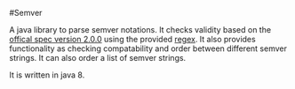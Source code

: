 #Semver

A java library to parse semver notations. It checks validity based on the [offical spec version 2.0.0](http://semver.org/) using the provided [regex](https://github.com/mojombo/semver/issues/266#issuecomment-135765386). 
It also provides functionality as checking compatability and order between different semver strings. It can also order a list of semver strings.

It is written in java 8.

